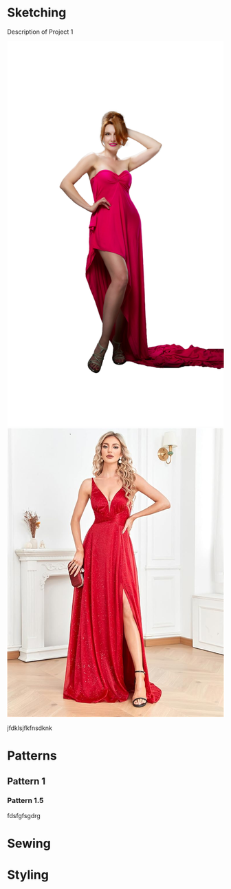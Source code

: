 # Sketching
Description of Project 1

![red dress](../assets/avatar.png)
![amonggus](image.png)

jfdklsjfkfnsdknk

# Patterns
## Pattern 1
### Pattern 1.5

fdsfgfsgdrg
<youtube embedId="DqOwINnmhyA">

# Sewing 

# Styling
